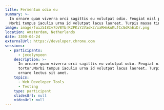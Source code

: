 ```yaml
---
title: Fermentum odio eu
summary: >-
  In ornare quam viverra orci sagittis eu volutpat odio. Feugiat nisl pretium fusce id velit ut tortor.
  Morbi tempus iaculis urna id volutpat lacus laoreet. Turpis massa tincidunt dui ut ornare lectus sit amet.
image: image/fuiz5I8Iv7bV8YbrK2PKiY3Vask2/xaRHmkuKLfCcGdRaEiDr.png
location: Amsterdam, Netherlands
date: 3300-04-24
externalUrl: https://developer.chrome.com
sessions:
  - participants:
      - jecelynyeen
    description: >-
      In ornare quam viverra orci sagittis eu volutpat odio. Feugiat nisl pretium fusce id velit ut
      tortor.Morbi tempus iaculis urna id volutpat lacus laoreet. Turpis massa tincidunt dui ut
      ornare lectus sit amet.
    topics:
      - Web Developer Tools
      - Testing
    type: participant
    slidesUrl: null
    videoUrl: null
---
```


